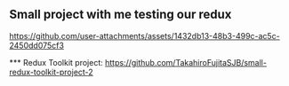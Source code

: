 ## Small project with me testing our redux



https://github.com/user-attachments/assets/1432db13-48b3-499c-ac5c-2450dd075cf3


*** Redux Toolkit project: https://github.com/TakahiroFujitaSJB/small-redux-toolkit-project-2
